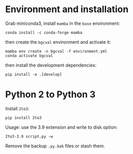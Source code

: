 Environment and installation
============================

Grab miniconda3, install `mamba` in the `base` environment:

```
conda install -c conda-forge mamba
```

then create the `bgcval` environment and activate it:

```
mamba env create -n bgcval -f environment.yml
conda activate bgcval
```

then install the development dependencies:

```
pip install -e .[develop]
```

Python 2 to Python 3
====================

Install `2to3`:

`pip install 2to3`

Usage: use the 3.9 extension and write to disk option:

`2to3-3.9 script.py -w`

Remove the backup `.py.bak` files or stash them.
